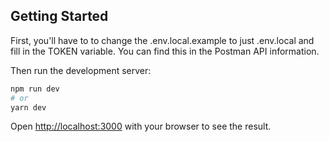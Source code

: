 ## Getting Started

<p>First, you'll have to to change the .env.local.example to just .env.local and fill in the TOKEN variable. You can find this in the Postman API information.</p>
<p>Then run the development server:<p>

```bash
npm run dev
# or
yarn dev
```

Open [http://localhost:3000](http://localhost:3000) with your browser to see the result.

